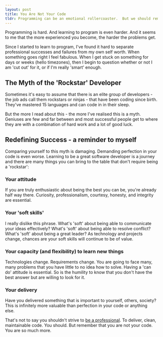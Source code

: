 ```yaml
---
layout: post
title: You Are Not Your Code
tldr: Programming can be an emotional rollercoaster.  But we should remember that we are more than the code we produce.
---
```


Programming is hard. And learning to program is even harder.
And it seems to me that the more experienced you become, the harder the problems get.

Since I started to learn to program, I've found it hard to separate professional successes and failures from my own self worth.  When something goes right I feel fabulous.  When I get stuck on something for days or weeks (hello timezones), then I begin to question whether or not I am 'cut out' for it, or if I'm really 'smart' enough.

## The Myth of the 'Rockstar' Developer

Sometimes it's easy to assume that there is an elite group of developers - the job ads call them rockstars or ninjas - that have been coding since birth.  They've mastered 15 languages and can code in in their sleep.

But the more I read about this - the more I've realised this is a myth.  Geniuses are few and far between and most successful people get to where they are with a combination of hard work and a lot of good luck.

## Redefining Success - a reminder to myself

Comparing yourself to this myth is damaging.  Demanding perfection in your code is even worse.  Learning to be a great software developer is a journey and there are many things you can bring to the table that don't require being a 'rockstar':

### Your attitude
If you are truly enthusiastic about being the best you can be, you're already half way there.  Curiosity, professionalism, courtesy, honesty, and integrity are essential.

### Your 'soft skills'
I really dislike this phrase.  What's 'soft' about being able to communicate your ideas effectively?  What's 'soft' about being able to resolve conflict?  What's 'soft' about being a great leader?  As technology and projects change, chances are your soft skills will continue to be of value.

### Your capacity (and flexibility) to learn new things
Technologies change.  Requirements change.  You are going to face many, many problems that you have little to no idea how to solve.  Having a 'can do' attitude is essential.  So is the humility to know that you don't have the best answer but are willing to look for it.

### Your delivery
Have you delivered something that is important to yourself, others, society?  This is infinitely more valuable than perfection in your code or anything else.

That's not to say you shouldn't strive to [be a professional](https://www.youtube.com/watch?v=p0O1VVqRSK0).  To deliver, clean, maintainable code.  You should.
But remember that you are not your code.  You are so much more.
